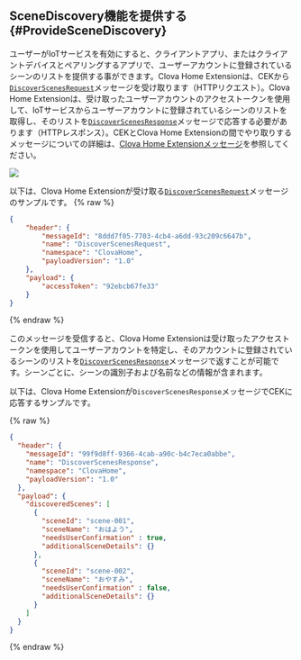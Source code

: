 <!-- tags: ClovaHome -->

## SceneDiscovery機能を提供する {#ProvideSceneDiscovery}

ユーザーがIoTサービスを有効にすると、クライアントアプリ、またはクライアントデバイスとペアリングするアプリで、ユーザーアカウントに登録されているシーンのリストを提供する事ができます。Clova Home Extensionは、CEKから[`DiscoverScenesRequest`](/CEK/References/ClovaHomeInterface/Discovery_Interfaces.md#DiscoverScenesRequest)メッセージを受け取ります（HTTPリクエスト）。Clova Home Extensionは、受け取ったユーザーアカウントのアクセストークンを使用して、IoTサービスからユーザーアカウントに登録されているシーンのリストを取得し、そのリストを[`DiscoverScenesResponse`](/CEK/References/ClovaHomeInterface/Discovery_Interfaces.md#DiscoverScenesResponse)メッセージで応答する必要があります（HTTPレスポンス）。CEKとClova Home Extensionの間でやり取りするメッセージについての詳細は、[Clova Home Extensionメッセージ](/CEK/References/CEK_API_ClovaHome.md#ClovaHomeExtMessage)を参照してください。

![](/CEK/Assets/Images/CEK_Clova_Home_Extension_Sequence_Diagram_2.png)

以下は、Clova Home Extensionが受け取る[`DiscoverScenesRequest`](/CEK/References/ClovaHomeInterface/Discovery_Interfaces.md#DiscoverScenesRequest)メッセージのサンプルです。
{% raw %}
```json
{
    "header": {
        "messageId": "8ddd7f05-7703-4cb4-a6dd-93c209c6647b",
        "name": "DiscoverScenesRequest",
        "namespace": "ClovaHome",
        "payloadVersion": "1.0"
    },
    "payload": {
        "accessToken": "92ebcb67fe33"
    }
}
```
{% endraw %}

このメッセージを受信すると、Clova Home Extensionは受け取ったアクセストークンを使用してユーザーアカウントを特定し、そのアカウントに登録されているシーンのリストを[`DiscoverScenesResponse`](/CEK/References/ClovaHomeInterface/Discovery_Interfaces.md#DiscoverScenesResponse)メッセージで返すことが可能です。シーンごとに、シーンの識別子および名前などの情報が含まれます。

以下は、Clova Home Extensionが`DiscoverScenesResponse`メッセージでCEKに応答するサンプルです。

{% raw %}
```json
{
  "header": {
    "messageId": "99f9d8ff-9366-4cab-a90c-b4c7eca0abbe",
    "name": "DiscoverScenesResponse",
    "namespace": "ClovaHome",
    "payloadVersion": "1.0"
  },
  "payload": {
    "discoveredScenes": [
      {
        "sceneId": "scene-001",
        "sceneName": "おはよう",
        "needsUserConfirmation" : true,
        "additionalSceneDetails": {}
      },
      {
        "sceneId": "scene-002",
        "sceneName": "おやすみ",
        "needsUserConfirmation" : false,
        "additionalSceneDetails": {}
      }
    ]
  }
}
```
{% endraw %}
